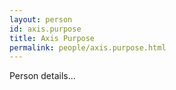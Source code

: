 ```yaml
---
layout: person
id: axis.purpose
title: Axis Purpose
permalink: people/axis.purpose.html
---
```


Person details...